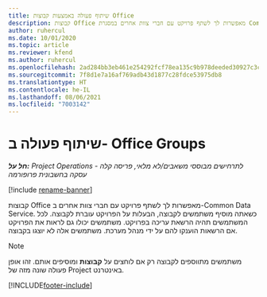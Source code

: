 ```yaml
---
title: שיתוף פעולה באמצעות קבוצות Office
description: קבוצות Office מאפשרות לך לשתף פרויקט עם חברי צוות אחרים במסגרת Common Data Service.
author: ruhercul
ms.date: 10/01/2020
ms.topic: article
ms.reviewer: kfend
ms.author: ruhercul
ms.openlocfilehash: 2ad284bb3eb461e254292fcf78ea135c9b978deeded30927c3c442afc2ec0b7e
ms.sourcegitcommit: 7f8d1e7a16af769adb43d1877c28fdce53975db8
ms.translationtype: HT
ms.contentlocale: he-IL
ms.lasthandoff: 08/06/2021
ms.locfileid: "7003142"
---
```

# <a name="collaboration-with-office-groups"></a>שיתוף פעולה ב- Office Groups

_**חל על:** Project Operations לתרחישים מבוססי משאבים/לא מלאי, פריסה קלה - עסקה בחשבונית פרופורמה_

[!include [rename-banner](~/includes/cc-data-platform-banner.md)]

קבוצות Office מאפשרות לך לשתף פרויקט עם חברי צוות אחרים ב-Common Data Service. כשאתה מוסיף משתמשים לקבוצה, הבעלות על הפרויקט עוברת לקבוצה. לכל המשתמשים תהיה הרשאת עריכה בפרויקט. משתמשים יכולו גם לראות את הפרויקט אם הרשאות הוענקו להם על ידי מנהל מערכת. משתמשים אלה לא יוצגו בקבוצה.

> [!NOTE] 
> משתמשים מתווספים לקבוצה רק אם לוחצים על **קבוצות** ומוסיפים אותם. זהו אופן פעולה שונה מזה של Project באינטרנט. 



[!INCLUDE[footer-include](../includes/footer-banner.md)]